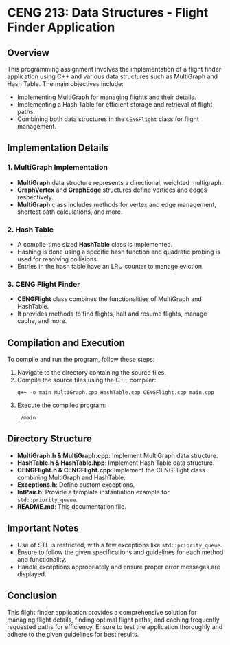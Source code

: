 # CENG 213: Data Structures - Flight Finder Application

## Overview
This programming assignment involves the implementation of a flight finder application using C++ and various data structures such as MultiGraph and Hash Table. The main objectives include:

- Implementing MultiGraph for managing flights and their details.
- Implementing a Hash Table for efficient storage and retrieval of flight paths.
- Combining both data structures in the `CENGFlight` class for flight management.

## Implementation Details

### 1. MultiGraph Implementation
- **MultiGraph** data structure represents a directional, weighted multigraph.
- **GraphVertex** and **GraphEdge** structures define vertices and edges respectively.
- **MultiGraph** class includes methods for vertex and edge management, shortest path calculations, and more.

### 2. Hash Table
- A compile-time sized **HashTable** class is implemented.
- Hashing is done using a specific hash function and quadratic probing is used for resolving collisions.
- Entries in the hash table have an LRU counter to manage eviction.

### 3. CENG Flight Finder
- **CENGFlight** class combines the functionalities of MultiGraph and HashTable.
- It provides methods to find flights, halt and resume flights, manage cache, and more.

## Compilation and Execution
To compile and run the program, follow these steps:

1. Navigate to the directory containing the source files.
2. Compile the source files using the C++ compiler:
   ```
   g++ -o main MultiGraph.cpp HashTable.cpp CENGFlight.cpp main.cpp
   ```
3. Execute the compiled program:
   ```
   ./main
   ```

## Directory Structure
- **MultiGraph.h & MultiGraph.cpp**: Implement MultiGraph data structure.
- **HashTable.h & HashTable.hpp**: Implement Hash Table data structure.
- **CENGFlight.h & CENGFlight.cpp**: Implement the CENGFlight class combining MultiGraph and HashTable.
- **Exceptions.h**: Define custom exceptions.
- **IntPair.h**: Provide a template instantiation example for `std::priority_queue`.
- **README.md**: This documentation file.

## Important Notes
- Use of STL is restricted, with a few exceptions like `std::priority_queue`.
- Ensure to follow the given specifications and guidelines for each method and functionality.
- Handle exceptions appropriately and ensure proper error messages are displayed.

## Conclusion
This flight finder application provides a comprehensive solution for managing flight details, finding optimal flight paths, and caching frequently requested paths for efficiency. Ensure to test the application thoroughly and adhere to the given guidelines for best results.